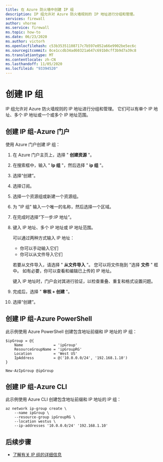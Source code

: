 ```yaml
---
title: 在 Azure 防火墙中创建 IP 组
description: IP 组允许对 Azure 防火墙规则的 IP 地址进行分组和管理。
services: firewall
author: vhorne
ms.service: firewall
ms.topic: how-to
ms.date: 06/23/2020
ms.author: victorh
ms.openlocfilehash: c53b35351108717c7b597e052a66e9902be5ec6c
ms.sourcegitcommit: 0ce1ccdb34ad60321a647c691b0cff3b9d7a39c8
ms.translationtype: MT
ms.contentlocale: zh-CN
ms.lasthandoff: 11/05/2020
ms.locfileid: "93394520"
---
```

# <a name="create-ip-groups"></a>创建 IP 组

IP 组允许对 Azure 防火墙规则的 IP 地址进行分组和管理。 它们可以有单个 IP 地址、多个 IP 地址或一个或多个 IP 地址范围。

## <a name="create-an-ip-group---azure-portal"></a>创建 IP 组-Azure 门户

使用 Azure 门户创建 IP 组：

1. 在 Azure 门户主页上，选择 " **创建资源** "。
1. 在搜索框中，输入 " **Ip 组** "，然后选择 " **ip 组** "。
1. 选择“创建”。
1. 选择订阅。
1. 选择一个资源组或新建一个资源组。
1. 为 "IP 组" 输入一个唯一的名称，然后选择一个区域。
1. 在完成时选择“下一步:IP 地址”。
1. 键入 IP 地址、多个 IP 地址或 IP 地址范围。

   可以通过两种方式输入 IP 地址：
   - 你可以手动输入它们
   - 你可以从文件导入它们

   若要从文件导入，请选择 " **从文件导入** "。 您可以将文件拖到 "选择 **文件** " 框中。 如有必要，你可以查看和编辑已上传的 IP 地址。

   键入 IP 地址时，门户会对其进行验证，以检查重叠、重复和格式设置问题。

1. 完成后，选择 " **审核 + 创建** "。
1. 选择“创建”。

## <a name="create-an-ip-group---azure-powershell"></a>创建 IP 组-Azure PowerShell

此示例使用 Azure PowerShell 创建包含地址前缀和 IP 地址的 IP 组：

```azurepowershell
$ipGroup = @{
    Name              = 'ipGroup'
    ResourceGroupName = 'ipGroupRG'
    Location          = 'West US'
    IpAddress         = @('10.0.0.0/24', '192.168.1.10') 
}

New-AzIpGroup @ipGroup
```

## <a name="create-an-ip-group---azure-cli"></a>创建 IP 组-Azure CLI

此示例使用 Azure CLI 创建包含地址前缀和 IP 地址的 IP 组：

```azurecli-interactive
az network ip-group create \
    --name ipGroup \ 
    --resource-group ipGroupRG \
    --location westus \
    --ip-addresses '10.0.0.0/24' '192.168.1.10'
```

## <a name="next-steps"></a>后续步骤

- [了解有关 IP 组的详细信息](ip-groups.md)

